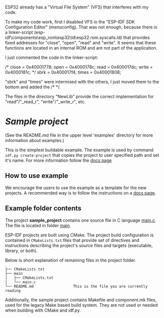 ESP32 already has a "Virtual File System" (VFS) that interferes with my code.

To make my code work, first I disabled VFS in the "ESP-IDF SDK Configuration Editor" (menuconfig).
That was not enough, because there is a linker-script (esp-idf\components\esp_rom\esp32\ld\esp32.rom.syscalls.ld)
that provides fixed addresses for "close", "open", "read" and "write". It seems that these functions
are located in an internal ROM and are not part of the application.

I just commented the code in the linker-script:

/*
close = 0x40001778;
open = 0x4000178c;
read = 0x400017dc;
write = 0x4000181c;
*/
sbrk = 0x400017f4;
times = 0x40001808;


"sbrk" and "times" were intermixed with the others, I just moved them to the bottom and added the /* */.


The files in the directory "NewLib" provide the correct implementation for "read"/"_read_r", "write"/"_write_r", etc.





# _Sample project_

(See the README.md file in the upper level 'examples' directory for more information about examples.)

This is the simplest buildable example. The example is used by command `idf.py create-project`
that copies the project to user specified path and set it's name. For more information follow the [docs page](https://docs.espressif.com/projects/esp-idf/en/latest/api-guides/build-system.html#start-a-new-project)



## How to use example
We encourage the users to use the example as a template for the new projects.
A recommended way is to follow the instructions on a [docs page](https://docs.espressif.com/projects/esp-idf/en/latest/api-guides/build-system.html#start-a-new-project).

## Example folder contents

The project **sample_project** contains one source file in C language [main.c](main/main.c). The file is located in folder [main](main).

ESP-IDF projects are built using CMake. The project build configuration is contained in `CMakeLists.txt`
files that provide set of directives and instructions describing the project's source files and targets
(executable, library, or both). 

Below is short explanation of remaining files in the project folder.

```
├── CMakeLists.txt
├── main
│   ├── CMakeLists.txt
│   └── main.c
└── README.md                  This is the file you are currently reading
```
Additionally, the sample project contains Makefile and component.mk files, used for the legacy Make based build system. 
They are not used or needed when building with CMake and idf.py.
